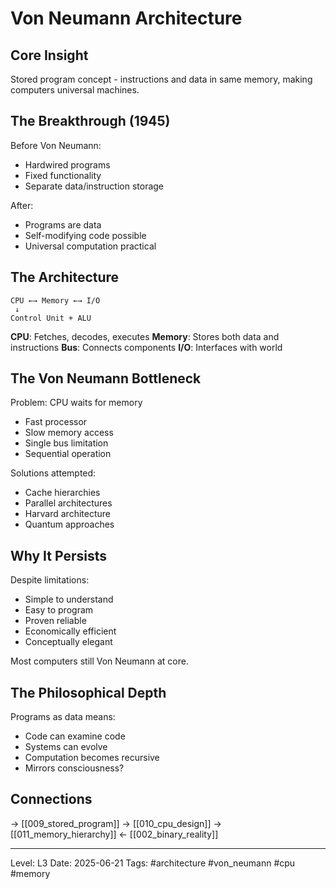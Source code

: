 # Von Neumann Architecture
## Core Insight
Stored program concept - instructions and data in same memory, making computers universal machines.

## The Breakthrough (1945)

Before Von Neumann:
- Hardwired programs
- Fixed functionality
- Separate data/instruction storage

After:
- Programs are data
- Self-modifying code possible
- Universal computation practical

## The Architecture

```
CPU ←→ Memory ←→ I/O
 ↓
Control Unit + ALU
```

**CPU**: Fetches, decodes, executes
**Memory**: Stores both data and instructions
**Bus**: Connects components
**I/O**: Interfaces with world

## The Von Neumann Bottleneck

Problem: CPU waits for memory
- Fast processor
- Slow memory access
- Single bus limitation
- Sequential operation

Solutions attempted:
- Cache hierarchies
- Parallel architectures
- Harvard architecture
- Quantum approaches

## Why It Persists

Despite limitations:
- Simple to understand
- Easy to program
- Proven reliable
- Economically efficient
- Conceptually elegant

Most computers still Von Neumann at core.

## The Philosophical Depth

Programs as data means:
- Code can examine code
- Systems can evolve
- Computation becomes recursive
- Mirrors consciousness?

## Connections
→ [[009_stored_program]]
→ [[010_cpu_design]]
→ [[011_memory_hierarchy]]
← [[002_binary_reality]]

---
Level: L3
Date: 2025-06-21
Tags: #architecture #von_neumann #cpu #memory